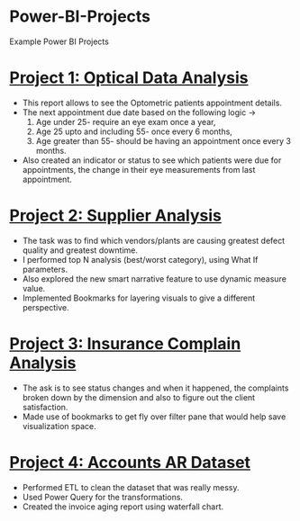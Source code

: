 # Power-BI-Projects
Example Power BI Projects

# [Project 1: Optical Data Analysis](https://github.com/nancy-gl/Optical_patients_report)
* This report allows to see the Optometric patients appointment details.
* The next appointment due date based on the following logic -> 
  1. Age under 25- require an eye exam once a year,
  2. Age 25 upto and including 55- once every 6 months,
  3. Age greater than 55- should be having an appointment once every 3 months.
* Also created an indicator or status to see which patients were due for appointments, the change in their eye measurements from last appointment.

# [Project 2: Supplier Analysis](https://github.com/nancy-gl/Reports)
* The task was to find which vendors/plants are causing greatest defect quality and greatest downtime.
* I performed top N analysis (best/worst category), using What If parameters.
* Also explored the new smart narrative feature to use dynamic measure value.
* Implemented Bookmarks for layering visuals to give a different perspective.

# [Project 3: Insurance Complain Analysis](https://github.com/nancy-gl/Reports)
* The ask is to see status changes and when it happened, the complaints broken down by the dimension and also to figure out the client satisfaction.
* Made use of bookmarks to get fly over filter pane that would help save visualization space.

# [Project 4: Accounts AR Dataset](https://github.com/nancy-gl/Reports)
* Performed ETL to clean the dataset that was really messy.
* Used Power Query for the transformations. 
* Created the invoice aging report using waterfall chart.
